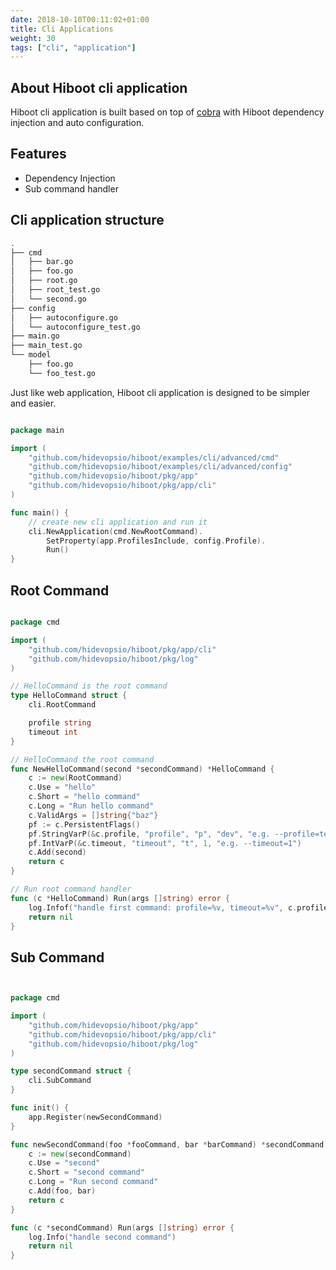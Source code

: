 ```yaml
---
date: 2018-10-10T00:11:02+01:00
title: Cli Applications
weight: 30
tags: ["cli", "application"]
---
```


## About Hiboot cli application

Hiboot cli application is built based on top of [cobra](https://github.com/spf13/cobra) with Hiboot dependency injection and auto configuration.

## Features

* Dependency Injection
* Sub command handler

## Cli application structure

```bash
.
├── cmd
│   ├── bar.go
│   ├── foo.go
│   ├── root.go
│   ├── root_test.go
│   └── second.go
├── config
│   ├── autoconfigure.go
│   └── autoconfigure_test.go
├── main.go
├── main_test.go
└── model
    ├── foo.go
    └── foo_test.go

```

Just like web application, Hiboot cli application is designed to be simpler and easier.

```go

package main

import (
	"github.com/hidevopsio/hiboot/examples/cli/advanced/cmd"
	"github.com/hidevopsio/hiboot/examples/cli/advanced/config"
	"github.com/hidevopsio/hiboot/pkg/app"
	"github.com/hidevopsio/hiboot/pkg/app/cli"
)

func main() {
	// create new cli application and run it
	cli.NewApplication(cmd.NewRootCommand).
		SetProperty(app.ProfilesInclude, config.Profile).
		Run()
}

```

## Root Command

```go

package cmd

import (
	"github.com/hidevopsio/hiboot/pkg/app/cli"
	"github.com/hidevopsio/hiboot/pkg/log"
)

// HelloCommand is the root command
type HelloCommand struct {
	cli.RootCommand

	profile string
	timeout int
}

// HelloCommand the root command
func NewHelloCommand(second *secondCommand) *HelloCommand {
	c := new(RootCommand)
	c.Use = "hello"
	c.Short = "hello command"
	c.Long = "Run hello command"
	c.ValidArgs = []string{"baz"}
	pf := c.PersistentFlags()
	pf.StringVarP(&c.profile, "profile", "p", "dev", "e.g. --profile=test")
	pf.IntVarP(&c.timeout, "timeout", "t", 1, "e.g. --timeout=1")
	c.Add(second)
	return c
}

// Run root command handler
func (c *HelloCommand) Run(args []string) error {
	log.Infof("handle first command: profile=%v, timeout=%v", c.profile, c.timeout)
	return nil
}


```

## Sub Command

```go


package cmd

import (
	"github.com/hidevopsio/hiboot/pkg/app"
	"github.com/hidevopsio/hiboot/pkg/app/cli"
	"github.com/hidevopsio/hiboot/pkg/log"
)

type secondCommand struct {
	cli.SubCommand
}

func init() {
	app.Register(newSecondCommand)
}

func newSecondCommand(foo *fooCommand, bar *barCommand) *secondCommand {
	c := new(secondCommand)
	c.Use = "second"
	c.Short = "second command"
	c.Long = "Run second command"
	c.Add(foo, bar)
	return c
}

func (c *secondCommand) Run(args []string) error {
	log.Info("handle second command")
	return nil
}


```